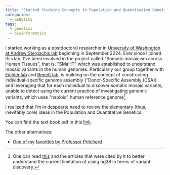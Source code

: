 ```yaml
---
title: "Started Studying Concepts in Population and Quantitative Genetics"
categories:
  - GENETICS
tags:
  - genetics
  - bioinformatics
---
```


I started working as a postdoctoral researcher in [University of Washington at Andrew Stergachis lab](https://stergachislab.org/) beginning in September 2024. Ever since I joined this lab, I've been involved in the project called "Somatic mosaicism across Human Tissues", that is, "SMaHT" which was established to understand mosaic variants in the human genomes. Particularly our group together with [Eichler lab](https://eichlerlab.gs.washington.edu/) and [Benett lab](https://depts.washington.edu/cdbrm/wordpress/research-labs-center-for-developmental-biology-and-regenerative-medicine/bennett-lab/), is building on the concept of constructing individual-specific genome assembly ("Donor-Specific Assembly (DSA)) and leveraging that for each individual to discover somatic mosaic variants, unable to detect using the current practice of investigating genomic variants, which uses "haploid" human reference genome[^1]. 

I realized that I'm in despearte need to review the elementary (thus, inevitably core) ideas in the Population and Quantitative Genetics. 

You can find the text book pdf in this [link](https://github.com/cooplab/popgen-notes). 

The other alternatives:
* [One of my favorites by Professor Pritchard](https://web.stanford.edu/group/pritchardlab/HGbook.html)

[^1]: One can read [this](https://doi.org/10.1126/science.abl3533) and the articles that were cited by it to better understand the current limitation of using hg38 in terms of variant discovery.